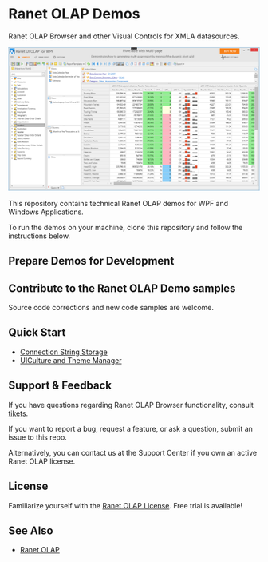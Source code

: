 # Ranet OLAP Demos

Ranet OLAP Browser and other Visual Controls for XMLA datasources.

![The Ranet OLAP Browser.](Docs/Images/ranet-olap-browser-demo.png)

This repository contains technical Ranet OLAP demos for WPF and Windows Applications.

To run the demos on your machine, clone this repository and follow the instructions below.

## Prepare Demos for Development

## Contribute to the Ranet OLAP Demo samples

Source code corrections and new code samples are welcome.

## Quick Start

* [Connection String Storage](Docs/demo-configuration.md)
* [UICulture and Theme Manager](Docs/demo-culture-theme.md)


## Support & Feedback

If you have questions regarding Ranet OLAP Browser functionality, consult 
[tikets](https://galaktika-soft.com/tickets-list).

If you want to report a bug, request a feature, or ask a question, submit an issue to this repo. 

Alternatively, you can contact us at the Support Center if you own an active Ranet OLAP license.

## License

Familiarize yourself with the [Ranet OLAP License](https://galaktika-soft.com/ranet-olap/license). Free trial is available!

## See Also
* [Ranet OLAP](https://galaktika-soft.com/ranet-olap)
